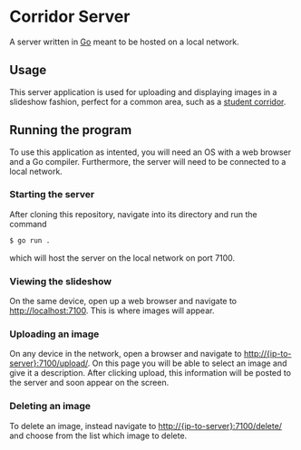 # Corridor Server

A server written in [Go](https://go.dev/) meant to be hosted on a local network.

## Usage

This server application is used for uploading and displaying images in a slideshow fashion, perfect for a common area, such as a [student corridor](https://www.afbostader.se/studentkorridor).

## Running the program

To use this application as intented, you will need an OS with a web browser and a Go compiler. Furthermore, the server will need to be connected to a local network.

### Starting the server

After cloning this repository, navigate into its directory and run the command

```bash
$ go run .
```

which will host the server on the local network on port 7100.

### Viewing the slideshow

On the same device, open up a web browser and navigate to [http://localhost:7100](http://localhost:7100). This is where images will appear.

### Uploading an image

On any device in the network, open a browser and navigate to [http://{ip-to-server}:7100/upload/](http://{ip-to-server}:7100/upload/). On this page you will be able to select an image and give it a description. After clicking upload, this information will be posted to the server and soon appear on the screen.

### Deleting an image

To delete an image, instead navigate to [http://{ip-to-server}:7100/delete/](http://{ip-to-server}:7100/delete/) and choose from the list which image to delete.
